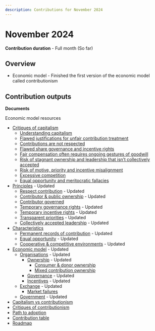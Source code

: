 ```yaml
---
description: Contributions for November 2024
---
```


# November 2024

**Contribution duration** - Full month (So far)



## Overview

* Economic model - Finished the first version of the economic model called contributionism



## Contribution outputs



**Documents**

Economic model resources

* [Critiques of capitalism](https://docs.contributionism.io/contributionism/critiques-of-capitalism)
  * [Understanding capitalism](https://docs.contributionism.io/contributionism/critiques-of-capitalism/understanding-capitalism)
  * [Flawed justifications for unfair contribution treatment](https://docs.contributionism.io/contributionism/critiques-of-capitalism/flawed-justifications-for-unfair-contribution-treatment)
  * [Contributions are not respected](https://docs.contributionism.io/contributionism/critiques-of-capitalism/contributions-are-not-respected)
  * [Flawed share governance and incentive rights](https://docs.contributionism.io/contributionism/critiques-of-capitalism/flawed-share-governance-and-incentive-rights)
  * [Fair compensation often requires ongoing gestures of goodwill](https://docs.contributionism.io/contributionism/critiques-of-capitalism/fair-compensation-often-requires-ongoing-gestures-of-goodwill)
  * [Risk of stagnant ownership and leadership that isn’t collectively accepted](https://docs.contributionism.io/contributionism/critiques-of-capitalism/risk-of-stagnant-ownership-and-leadership-that-isnt-collectively-accepted)
  * [Risk of motive, priority and incentive misalignment](https://docs.contributionism.io/contributionism/critiques-of-capitalism/risk-of-motive-priority-and-incentive-misalignment)
  * [Excessive competition](https://docs.contributionism.io/contributionism/critiques-of-capitalism/excessive-competition)
  * [Equal opportunity and meritocratic fallacies](https://docs.contributionism.io/contributionism/critiques-of-capitalism/equal-opportunity-and-meritocratic-fallacies)
* [Principles](https://docs.contributionism.io/contributionism/principles) - Updated
  * [Respect contribution](https://docs.contributionism.io/contributionism/principles/respect-contribution) - Updated
  * [Contributor & public ownership](https://docs.contributionism.io/contributionism/principles/contributor-and-public-ownership) - Updated
  * [Contributor governed](https://docs.contributionism.io/contributionism/principles/contributor-governed)
  * [Temporary governance rights](https://docs.contributionism.io/contributionism/principles/temporary-governance-rights) - Updated
  * [Temporary incentive rights](https://docs.contributionism.io/contributionism/principles/temporary-incentive-rights) - Updated
  * [Transparent priorities](https://docs.contributionism.io/contributionism/principles/transparent-priorities) - Updated
  * [Collectively accepted leadership](https://docs.contributionism.io/contributionism/principles/collectively-accepted-leadership) - Updated
* [Characteristics](https://docs.contributionism.io/contributionism/characteristics)
  * [Permanent records of contribution](https://docs.contributionism.io/contributionism/characteristics/permanent-records-of-contribution) - Updated
  * [Equal opportunity](https://docs.contributionism.io/contributionism/characteristics/equal-opportunity) - Updated
  * [Cooperative & competitive environments](https://docs.contributionism.io/contributionism/characteristics/cooperative-and-competitive-environments) - Updated
* [Economic model](https://docs.contributionism.io/contributionism/economic-model) - Updated
  * [Organisations](https://docs.contributionism.io/contributionism/economic-model/organisations) - Updated
    * [Ownership](https://docs.contributionism.io/contributionism/economic-model/organisations/ownership) - Updated
      * [Consumer & donor ownership](https://docs.contributionism.io/contributionism/economic-model/organisations/ownership/consumer-and-donor-ownership)
      * [Mixed contribution ownership](https://docs.contributionism.io/contributionism/economic-model/organisations/ownership/mixed-contribution-ownership)
    * [Governance](https://docs.contributionism.io/contributionism/economic-model/organisations/governance) - Updated
    * [Incentives](https://docs.contributionism.io/contributionism/economic-model/organisations/incentives) - Updated
  * [Exchange](https://docs.contributionism.io/contributionism/economic-model/exchange) - Updated
    * [Market failures](https://docs.contributionism.io/contributionism/economic-model/exchange/market-failures)
  * [Government](https://docs.contributionism.io/contributionism/economic-model/governments) - Updated
* [Capitalism vs contributionism](https://docs.contributionism.io/contributionism/capitalism-vs-contributionism)
* [Critiques of contributionism](https://docs.contributionism.io/contributionism/critiques-of-contributionism)
* [Path to adoption](https://docs.contributionism.io/contributionism/path-to-adoption)
* [Contribution table](https://docs.contributionism.io/resources/contribution-table)
* [Roadmap](https://docs.contributionism.io/resources/roadmap)
